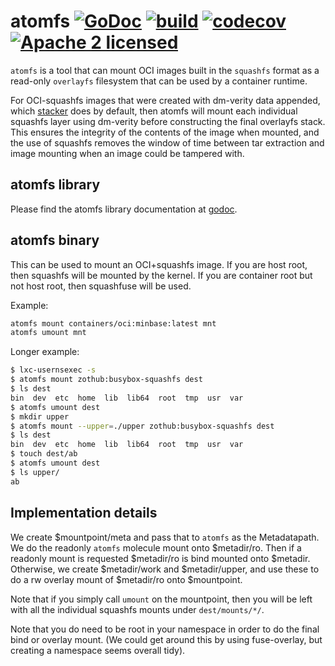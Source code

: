 # atomfs [![GoDoc](https://godoc.org/machinerun.io/atomfs?status.svg)](https://godoc.org/machinerun.io/atomfs) [![build](https://github.com/project-machine/atomfs/actions/workflows/build.yaml/badge.svg?branch=main)](https://github.com/project-machine/atomfs/actions/workflows/build.yaml) [![codecov](https://codecov.io/gh/project-machine/atomfs/graph/badge.svg?token=175HCB255L)](https://codecov.io/gh/project-machine/atomfs) [![Apache 2 licensed](https://img.shields.io/badge/license-Apache2-blue.svg)](https://raw.githubusercontent.com/gojini/signal/main/LICENSE)

`atomfs` is a tool that can mount OCI images built in the `squashfs` format as
a read-only `overlayfs` filesystem that can be used by a container runtime.

For OCI-squashfs images that were created with dm-verity data appended, which [stacker](https://stackerbuild.io) does by default, then atomfs will mount each individual squashfs layer using dm-verity before constructing the final overlayfs stack. This ensures the integrity of the contents of the image when mounted, and the use of squashfs removes the window of time between tar extraction and image mounting when an image could be tampered with.

## atomfs library

Please find the atomfs library documentation at [godoc](https://godoc.org/machinerun.io/atomfs).

## atomfs binary

This can be used to mount an OCI+squashfs image.  If you are host
root, then squashfs will be mounted by the kernel.  If you are
container root but not host root, then squashfuse will be used.

Example:

```bash
atomfs mount containers/oci:minbase:latest mnt
atomfs umount mnt
```

Longer example:

```bash
$ lxc-usernsexec -s
$ atomfs mount zothub:busybox-squashfs dest
$ ls dest
bin  dev  etc  home  lib  lib64  root  tmp  usr  var
$ atomfs umount dest
$ mkdir upper
$ atomfs mount --upper=./upper zothub:busybox-squashfs dest
$ ls dest
bin  dev  etc  home  lib  lib64  root  tmp  usr  var
$ touch dest/ab
$ atomfs umount dest
$ ls upper/
ab
```

## Implementation details

We create $mountpoint/meta and pass that to `atomfs` as the
Metadatapath.  We do the readonly `atomfs` molecule mount
onto $metadir/ro.  Then if a readonly mount is requested
$metadir/ro is bind mounted onto $metadir.  Otherwise, we create
$metadir/work and $metadir/upper, and use these to do a rw
overlay mount of $metadir/ro onto $mountpoint.

Note that if you simply call `umount` on the mountpoint, then
you will be left with all the individual squashfs mounts under
`dest/mounts/*/`.

Note that you do need to be root in your namespace in order to
do the final bind or overlay mount.  (We could get around this
by using fuse-overlay, but creating a namespace seems overall
tidy).
